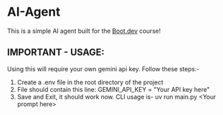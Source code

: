 # AI-Agent
This is a simple AI agent built for the [Boot.dev](https://www.boot.dev) course!

## IMPORTANT - USAGE:
Using this will require your own gemini api key. Follow these steps:-
1. Create a .env file in the root directory of the project
2. File should contain this line: GEMINI_API_KEY = "Your API key here"
3. Save and Exit, it should work now. CLI usage is- uv run main.py \<Your prompt here\>
